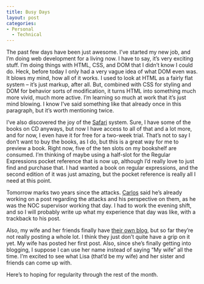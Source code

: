 ```yaml
---
title: Busy Days
layout: post
categories:
- Personal
  - Technical
---
```

The past few days have been just awesome. I’ve started my new job, and I’m doing web development for a living now. I have to say, it’s very exciting stuff. I’m doing things with HTML, CSS, and DOM that I didn’t know I could do. Heck, before today I only had a very vague idea of what DOM even was. It blows my mind, how all of it works. I used to look at HTML as a fairly flat system – it’s just markup, after all. But, combined with CSS for styling and DOM for behavior sorts of modification, it turns HTML into something much more vivid, much more active. I’m learning so much at work that it’s just mind blowing. I know I’ve said something like that already once in this paragraph, but it’s worth mentioning twice.

I’ve also discovered the joy of the [Safari][1] system. Sure, I have some of the books on CD anyways, but now I have access to all of that and a lot more, and for now, I even have it for free for a two-week trial. That’s not to say I don’t want to buy the books, as I do, but this is a great way for me to preview a book. Right now, five of the ten slots on my bookshelf are consumed. I’m thinking of maybe using a half-slot for the Regular Expressions pocket reference that is now up, although I’d really love to just find and purchase that. I had wanted a book on regular expressions, and the second edition of it was just amazing, but the pocket reference is really all I need at this point.

Tomorrow marks two years since the attacks. [Carlos][2] said he’s already working on a post regarding the attacks and his perspective on them, as he was the NOC supervisor working that day. I had to work the evening shift, and so I will probably write up what my experience that day was like, with a trackback to his post.

Also, my wife and her friends finally have [their own blog][3], but so far they’re not really posting a whole lot. I think they just don’t quite have a grip on it yet. My wife has posted her first post. Also, since she’s finally getting into blogging, I suppose I can use her name instead of saying “My wife” all the time. I’m excited to see what Lisa (that’d be my wife) and her sister and friends can come up with.

Here’s to hoping for regularity through the rest of the month.

 [1]: http://safari.oreilly.com
 [2]: http://www.retrospeck.net
 [3]: http://www.rioranchogirls.net